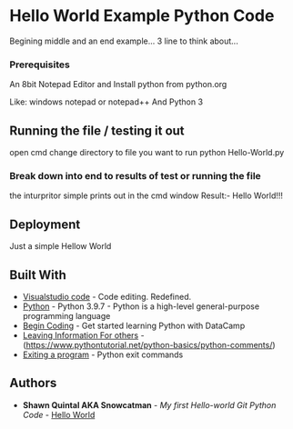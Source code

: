 # Hello World Example Python Code

Begining middle and an end example... 3 line to think about...

### Prerequisites

An 8bit Notepad Editor and Install python from python.org

Like: windows notepad or notepad++
And Python 3

## Running the file / testing it out

open cmd change directory to file you want to run
python Hello-World.py

### Break down into end to results of test or running the file

the inturpritor simple prints out in the cmd window
Result:- Hello World!!!

## Deployment

Just a simple Hellow World

## Built With

* [Visualstudio code](https://code.visualstudio.com/) - Code editing. Redefined.
* [Python](https://www.python.org/) - Python 3.9.7 - Python is a high-level general-purpose programming language
* [Begin Coding](https://www.learnpython.org/en/Hello,_World!) - Get started learning Python with DataCamp
* [Leaving Information For others](https://stanford.edu/~jainr/basics.py) - (https://www.pythontutorial.net/python-basics/python-comments/)
* [Exiting a program](https://www.geeksforgeeks.org/python-exit-commands-quit-exit-sys-exit-and-os-_exit/) - Python exit commands

## Authors

* **Shawn Quintal AKA Snowcatman** - *My first Hello-world Git Python Code* - [Hello World](https://github.com/snowcatman/Hello-World.git)
